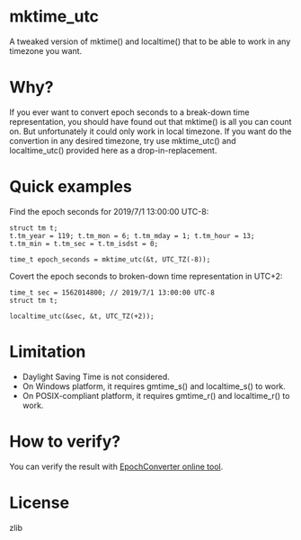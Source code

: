 # mktime_utc
A tweaked version of mktime() and localtime() that to be able to work in any timezone you want.

# Why?

If you ever want to convert epoch seconds to a break-down time representation, you should have found out that mktime() is all you can count on. But unfortunately it could only work in local timezone. If you want do the convertion in any desired timezone, try use mktime_utc() and localtime_utc() provided here as a drop-in-replacement.

# Quick examples

Find the epoch seconds for 2019/7/1 13:00:00 UTC-8:

    struct tm t;
    t.tm_year = 119; t.tm_mon = 6; t.tm_mday = 1; t.tm_hour = 13; 
    t.tm_min = t.tm_sec = t.tm_isdst = 0;
    
    time_t epoch_seconds = mktime_utc(&t, UTC_TZ(-8));
    
Covert the epoch seconds to broken-down time representation in UTC+2:

    time_t sec = 1562014800; // 2019/7/1 13:00:00 UTC-8
    struct tm t;
    
    localtime_utc(&sec, &t, UTC_TZ(+2));

# Limitation
* Daylight Saving Time is not considered.
* On Windows platform, it requires gmtime_s() and localtime_s() to work.
* On POSIX-compliant platform, it requires gmtime_r() and localtime_r() to work.

# How to verify?

You can verify the result with [EpochConverter online tool](https://www.epochconverter.com/timezones).

# License
zlib
